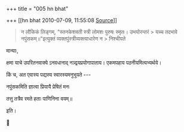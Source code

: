 +++
title = "005 hn bhat"

+++
[[hn bhat	2010-07-09, 11:55:08 [Source](https://groups.google.com/g/bvparishat/c/iHpk4yXAwKc)]]



  

> न लौकिकं लिङ्गम्, "स्तनकेशवती स्त्री लोमशः पुरुषः स्मृतः। उभयोरन्तरं > यच्च तदभावे नपुंसकम्॥"इत्युक्तं व्यक्तपुंस्त्रीव्यक्त्याधारेण न > निश्चीयते

  

मान्याः,

  
क्षमा याचे उपरितनवाक्ये ऽनवधानाद् नञ्द्वयप्रयोगापाताय। एकमपहाय पठनीयमित्यभ्यर्थये।

  

किं च, अत एवास्य पद्यस्य स्वारस्यमनुभूयते ---

  

नपुंसकमिति ज्ञात्वा प्रियायै प्रेषितं मनः

तत्तु तत्रैव रमते हताः पाणिनिना वयम्॥

  

इति।



